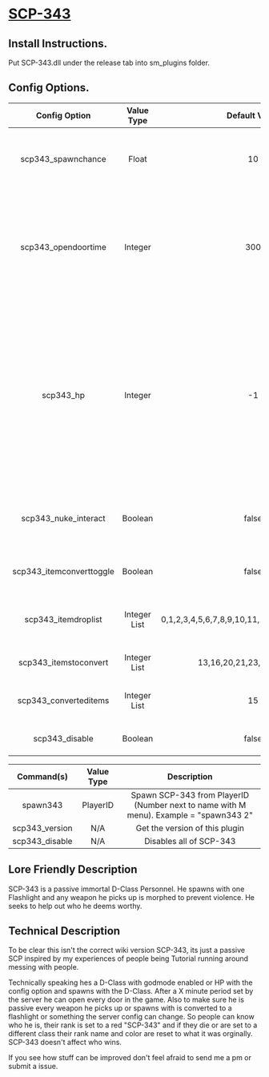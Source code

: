 # [SCP-343](http://www.scp-wiki.net/scp-343)

## Install Instructions.
Put SCP-343.dll under the release tab into sm_plugins folder.


## Config Options.
| Config Option              | Value Type      | Default Value | Description |
|   :---:                    |     :---:       |    :---:      |    :---:    |
| scp343_spawnchance         | Float           | 10            | Percent chance for SPC-343 to spawn at the start of the round. |
| scp343_opendoortime        | Integer         | 300           | How many seconds after roundstart till SCP-343 can open any door in the game (Like door bypass).               |
| scp343_hp                  | Integer         | -1            | How much health should SCP-343 have. Set to -1 for GodMode and if set to anything but -1 then he is counted as a normal SCP and MTF must kill him like a normal SCP.| 
| scp343_nuke_interact       | Boolean         | false         | Should SCP-343 beable to interact with the nuke?               |
| scp343_itemconverttoggle   | Boolean         | false         | Should SPC-343 convert items?                                  |
| scp343_itemdroplist        | Integer List    | 0,1,2,3,4,5,6,7,8,9,10,11,14,17,19,22,27,28,29 | What items SCP-343 drops instead of picking up.|
| scp343_itemstoconvert      | Integer List    | 13,16,20,21,23,24,25,26,30 | What items SCP-343 converts. |
| scp343_converteditems      | Integer List    | 15            | What a item should be converted to.       |
| scp343_disable             | Boolean         | false         | Disable all of SCP-343.       |

| Command(s)                 | Value Type      | Description                              |
|   :---:                    |     :---:       |    :---:                                 |
| spawn343                   | PlayerID        | Spawn SCP-343 from PlayerID (Number next to name with M menu). Example = "spawn343 2" |
| scp343_version             | N/A             | Get the version of this plugin           |
| scp343_disable             | N/A             | Disables all of SCP-343                  |

## Lore Friendly Description 
SCP-343 is a passive immortal D-Class Personnel. He spawns with one Flashlight and any weapon he picks up is morphed to prevent violence. He seeks to help out who he deems worthy. 
## Technical Description  

To be clear this isn't the correct wiki version SCP-343, its just a passive SCP inspired by my experiences of people being Tutorial running around messing with people.

Technically speaking hes a D-Class with godmode enabled or HP with the config option and spawns with the D-Class. After a X minute period set by the server he can open every door in the game. Also to make sure he is passive every weapon he picks up or spawns with is converted to a flashlight or something the server config can change. So people can know who he is, their rank is set to a red "SCP-343" and if they die or are set to a different class their rank name and color are reset to what it was orginally.
SCP-343 doesn't affect who wins.


If you see how stuff can be improved don't feel afraid to send me a pm or submit a issue.

